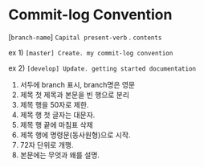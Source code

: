 # Commit-log Convention

[`branch-name`] `Capital present-verb` . `contents`

ex 1)  `[master] Create. my commit-log convention`

ex 2) `[develop] Update. getting started documentation`



1. 서두에 branch 표시, branch명은 영문
2. 제목 첫 제목과 본문을 빈 행으로 분리
3. 제목 행을 50자로 제한.
4. 제목 행 첫 글자는 대문자.
5. 제목 행 끝에 마침표 삭제
6. 제목 행에 명령문(동사원형)으로 시작.
7. 72자 단위로 개행.
8. 본문에는 무엇과 왜를 설명.